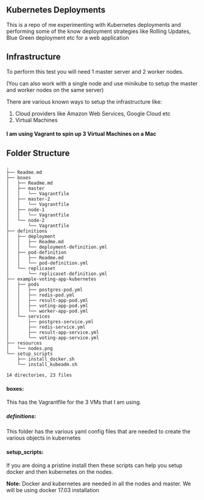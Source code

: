 ## Kubernetes Deployments

This is a repo of me experimenting with Kubernetes deployments and performing some of the know deployment strategies like Rolling Updates, Blue Green deployment etc for a web application

## Infrastructure
To perform this test you will need 1 master server and 2 worker nodes.

(You can also work with a single node and use minikube to setup the master and worker nodes on the same server)

There are various known ways to setup the infrastructure like:
1. Cloud providers like Amazon Web Services, Google Cloud etc
2. Virtual Machines

#### I am using Vagrant to spin up 3 Virtual Machines on a Mac


## Folder Structure

```
.
├── Readme.md
├── boxes
│   ├── Readme.md
│   ├── master
│   │   └── Vagrantfile
│   ├── master-2
│   │   └── Vagrantfile
│   ├── node-1
│   │   └── Vagrantfile
│   └── node-2
│       └── Vagrantfile
├── definitions
│   ├── deployment
│   │   ├── Readme.md
│   │   └── deployment-definition.yml
│   ├── pod-definition
│   │   ├── Readme.md
│   │   └── pod-definition.yml
│   └── replicaset
│       └── replicaset-definition.yml
├── example-voting-app-kubernetes
│   ├── pods
│   │   ├── postgres-pod.yml
│   │   ├── redis-pod.yml
│   │   ├── result-app-pod.yml
│   │   ├── voting-app-pod.yml
│   │   └── worker-app-pod.yml
│   └── services
│       ├── postgres-service.yml
│       ├── redis-service.yml
│       ├── result-app-service.yml
│       └── voting-app-service.yml
├── resources
│   └── nodes.png
└── setup_scripts
    ├── install_docker.sh
    └── install_kubeadm.sh

14 directories, 23 files

```

#### boxes:
This has the Vagrantfile for the 3 VMs that I am using. 

##### definitions:
This folder has the various yaml config files that are needed to create the various objects in kubernetes

#### setup_scripts:
If you are doing a pristine install then these scripts can help you setup docker and then kubernetes on the nodes. 

**Note:** Docker and kubernetes are needed in all the nodes and master. We will be using docker 17.03 installation 